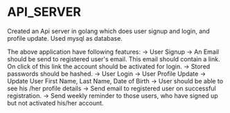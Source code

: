 # API_SERVER

Created an Api server in golang which does user signup and login, and profile update. Used mysql as database.

The above application have following features:
-> User Signup
-> An Email should be send to registered user's email. This email should contain a link. On click of this link the account should be activated for login.
-> Stored passwords should be hashed.
-> User Login
-> User Profile Update
-> Update User First Name, Last Name, Date of Birth
-> User should be able to see his /her profile details
-> Send email to registered user on successful registration.
-> Send weekly reminder to those users, who have signed up but not activated his/her account.

